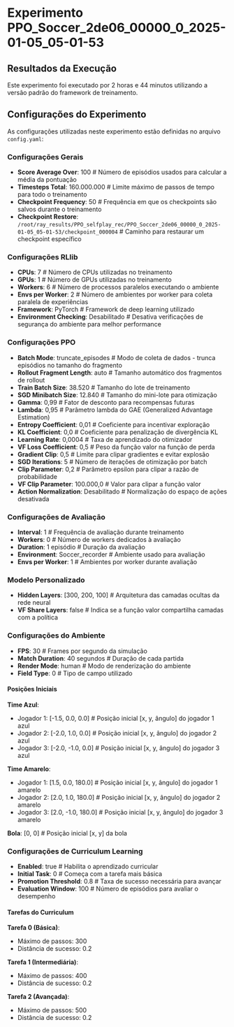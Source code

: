 # Experimento PPO_Soccer_2de06_00000_0_2025-01-05_05-01-53

## Resultados da Execução

Este experimento foi executado por 2 horas e 44 minutos utilizando a versão padrão do framework de treinamento.

## Configurações do Experimento

As configurações utilizadas neste experimento estão definidas no arquivo `config.yaml`:

### Configurações Gerais
- **Score Average Over**: 100 # Número de episódios usados para calcular a média da pontuação
- **Timesteps Total**: 160.000.000 # Limite máximo de passos de tempo para todo o treinamento
- **Checkpoint Frequency**: 50 # Frequência em que os checkpoints são salvos durante o treinamento
- **Checkpoint Restore**: `/root/ray_results/PPO_selfplay_rec/PPO_Soccer_2de06_00000_0_2025-01-05_05-01-53/checkpoint_000004` # Caminho para restaurar um checkpoint específico

### Configurações RLlib
- **CPUs**: 7 # Número de CPUs utilizadas no treinamento
- **GPUs**: 1 # Número de GPUs utilizadas no treinamento
- **Workers**: 6 # Número de processos paralelos executando o ambiente
- **Envs per Worker**: 2 # Número de ambientes por worker para coleta paralela de experiências
- **Framework**: PyTorch # Framework de deep learning utilizado
- **Environment Checking**: Desabilitado # Desativa verificações de segurança do ambiente para melhor performance

### Configurações PPO
- **Batch Mode**: truncate_episodes # Modo de coleta de dados - trunca episódios no tamanho do fragmento
- **Rollout Fragment Length**: auto # Tamanho automático dos fragmentos de rollout
- **Train Batch Size**: 38.520 # Tamanho do lote de treinamento
- **SGD Minibatch Size**: 12.840 # Tamanho do mini-lote para otimização
- **Gamma**: 0,99 # Fator de desconto para recompensas futuras
- **Lambda**: 0,95 # Parâmetro lambda do GAE (Generalized Advantage Estimation)
- **Entropy Coefficient**: 0,01 # Coeficiente para incentivar exploração
- **KL Coefficient**: 0,0 # Coeficiente para penalização de divergência KL
- **Learning Rate**: 0,0004 # Taxa de aprendizado do otimizador
- **VF Loss Coefficient**: 0,5 # Peso da função valor na função de perda
- **Gradient Clip**: 0,5 # Limite para clipar gradientes e evitar explosão
- **SGD Iterations**: 5 # Número de iterações de otimização por batch
- **Clip Parameter**: 0,2 # Parâmetro epsilon para clipar a razão de probabilidade
- **VF Clip Parameter**: 100.000,0 # Valor para clipar a função valor
- **Action Normalization**: Desabilitado # Normalização do espaço de ações desativada

### Configurações de Avaliação
- **Interval**: 1 # Frequência de avaliação durante treinamento
- **Workers**: 0 # Número de workers dedicados à avaliação
- **Duration**: 1 episódio # Duração da avaliação
- **Environment**: Soccer_recorder # Ambiente usado para avaliação
- **Envs per Worker**: 1 # Ambientes por worker durante avaliação

### Modelo Personalizado
- **Hidden Layers**: [300, 200, 100] # Arquitetura das camadas ocultas da rede neural
- **VF Share Layers**: false # Indica se a função valor compartilha camadas com a política

### Configurações do Ambiente
- **FPS**: 30 # Frames por segundo da simulação
- **Match Duration**: 40 segundos # Duração de cada partida
- **Render Mode**: human # Modo de renderização do ambiente
- **Field Type**: 0 # Tipo de campo utilizado

#### Posições Iniciais
**Time Azul**:
- Jogador 1: [-1.5, 0.0, 0.0] # Posição inicial [x, y, ângulo] do jogador 1 azul
- Jogador 2: [-2.0, 1.0, 0.0] # Posição inicial [x, y, ângulo] do jogador 2 azul
- Jogador 3: [-2.0, -1.0, 0.0] # Posição inicial [x, y, ângulo] do jogador 3 azul

**Time Amarelo**:
- Jogador 1: [1.5, 0.0, 180.0] # Posição inicial [x, y, ângulo] do jogador 1 amarelo
- Jogador 2: [2.0, 1.0, 180.0] # Posição inicial [x, y, ângulo] do jogador 2 amarelo
- Jogador 3: [2.0, -1.0, 180.0] # Posição inicial [x, y, ângulo] do jogador 3 amarelo

**Bola**: [0, 0] # Posição inicial [x, y] da bola

### Configurações de Curriculum Learning
- **Enabled**: true # Habilita o aprendizado curricular
- **Initial Task**: 0 # Começa com a tarefa mais básica
- **Promotion Threshold**: 0.8 # Taxa de sucesso necessária para avançar
- **Evaluation Window**: 100 # Número de episódios para avaliar o desempenho

#### Tarefas do Curriculum
**Tarefa 0 (Básica)**:
- Máximo de passos: 300
- Distância de sucesso: 0.2

**Tarefa 1 (Intermediária)**:
- Máximo de passos: 400
- Distância de sucesso: 0.2

**Tarefa 2 (Avançada)**:
- Máximo de passos: 500
- Distância de sucesso: 0.2
